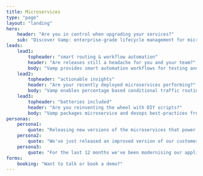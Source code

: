 ```yaml
---
title: Microservices
type: "page"
layout: "landing"
hero: 
    header: "Are you in control when upgrading your services?" 
    sub: "Discover Vamp: enterprise-grade lifecycle management for microservices."
leads:
    lead1:
        topheader: "smart routing & workflow automation"
        header: "Are releases still a headache for you and your team?"
        body: "Vamp provides smart automation workflows for testing and releasing microservices out-of-the-box. You can start applying automated canary-test and -release strategies immediately."
    lead2:
        topheader: "actionable insights"
        header: "Are your recently deployed microservices performing?"
        body: "Vamp enables percentage based conditional traffic routing per service to test and compare all aspects of your applications in production. Vamp aggregates technical and business data into high-level health metrics for full actionable insights and control. "
    lead3:
        topheader: "batteries included"
        header: "Are you reinventing the wheel with DIY scripts?"
        body: "Vamp packages microservice and devops best-practices from the Silicon Valley unicorns into out-of-the-box automation and optimisation workflows. Vamp works with all major clouds and container schedulers."
personas:
    persona1:
        quote: "Releasing new versions of the microservices that power our growing SaaS platform are still giving me a huge headache. Devops resources are scarce, there is still a lot of manual work involved, and testing a release takes more time than we have."
    persona2:
        quote: "We've just released an improved version of our customer subscription API, but i'm not sure if it actually performs better, and now i also see issues appearing in other related services. What's going on?"
    persona3:
        quote: "For the last 12 months we've been modernising our application landscape with the latest microservice, container and continuous delivery technologies. Our budgets and time have been fully consumed, but we're still on the same release velocity with the same amount of issues."
forms:
    booking: "Want to talk or book a demo?"                     
---
```



